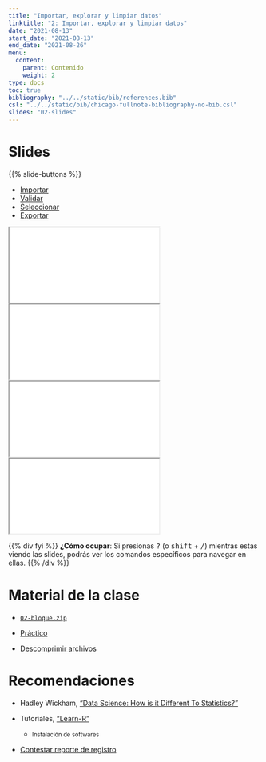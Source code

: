 ```yaml
---
title: "Importar, explorar y limpiar datos"
linktitle: "2: Importar, explorar y limpiar datos"
date: "2021-08-13"
start_date: "2021-08-13"
end_date: "2021-08-26"
menu:
  content:
    parent: Contenido
    weight: 2
type: docs
toc: true
bibliography: "../../static/bib/references.bib"
csl: "../../static/bib/chicago-fullnote-bibliography-no-bib.csl"
slides: "02-slides"
---
```


# Slides

{{% slide-buttons %}}

<ul class="nav nav-tabs" id="slide-tabs" role="tablist">
<li class="nav-item">
<a class="nav-link active" id="importar-tab" data-toggle="tab" href="#importar" role="tab" aria-controls="importar" aria-selected="true">Importar</a>
</li>
<li class="nav-item">
<a class="nav-link" id="validar-tab" data-toggle="tab" href="#validar" role="tab" aria-controls="validar" aria-selected="false">Validar</a>
</li>
<li class="nav-item">
<a class="nav-link" id="seleccionar-tab" data-toggle="tab" href="#seleccionar" role="tab" aria-controls="seleccionar" aria-selected="false">Seleccionar</a>
</li>
<li class="nav-item">
<a class="nav-link" id="exportar-tab" data-toggle="tab" href="#exportar" role="tab" aria-controls="exportar" aria-selected="false">Exportar</a>
</li>
</ul>

<div id="slide-tabs" class="tab-content">

<div id="importar" class="tab-pane fade show active" role="tabpanel" aria-labelledby="importar-tab">

<div class="embed-responsive embed-responsive-16by9">

<iframe class="embed-responsive-item" src="/slides/02-slides.html#import">
</iframe>

</div>

</div>

<div id="validar" class="tab-pane fade" role="tabpanel" aria-labelledby="validar-tab">

<div class="embed-responsive embed-responsive-16by9">

<iframe class="embed-responsive-item" src="/slides/02-slides.html#renv">
</iframe>

</div>

</div>

<div id="seleccionar" class="tab-pane fade" role="tabpanel" aria-labelledby="seleccionar-tab">

<div class="embed-responsive embed-responsive-16by9">

<iframe class="embed-responsive-item" src="/slides/02-slides.html#rcom">
</iframe>

</div>

</div>

<div id="exportar" class="tab-pane fade" role="tabpanel" aria-labelledby="exportar-tab">

<div class="embed-responsive embed-responsive-16by9">

<iframe class="embed-responsive-item" src="/slides/02-slides.html#exp">
</iframe>

</div>

</div>

</div>

{{% div fyi %}}
**¿Cómo ocupar**: Si presionas <kbd>?</kbd> (o <kbd>shift</kbd> + <kbd>/</kbd>) mientras estas viendo las slides, podrás ver los comandos específicos para navegar en ellas.
{{% /div %}}

# Material de la clase

-   [<i class="fas fa-file-archive"></i> `02-bloque.zip`](https://github.com/learn-R/03-class/raw/main/02-bloque.zip)

-   [<i class="fas fa-laptop-code"></i> Práctico](/example/02-practico/)

-   [<i class="fas fa-file-o"></i> Descomprimir archivos](/resource/unzipping)

# Recomendaciones

-   <i class="fas fa-book"></i> Hadley Wickham, [“Data Science: How is it Different To Statistics?”](http://bulletin.imstat.org/2014/09/data-science-how-is-it-different-to-statistics%E2%80%89/)

-   <i class="fab fa-youtube"></i> Tutoriales, [“Learn-R”](https://www.youtube.com/watch?v=UOoMzaWOQJA)

    -   <small>Instalación de softwares</small>

-   <i class="fas fa-external-link-square-alt"></i> [Contestar reporte de registro](https://learn-r.formr.org)
